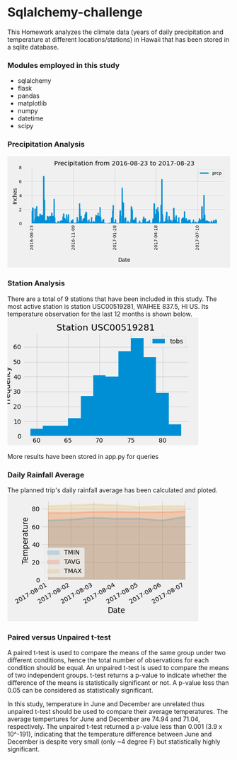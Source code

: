 # Sqlalchemy-challenge

This Homework analyzes the climate data (years of daily precipitation and temperature at different locations/stations) in Hawaii that has been stored in a sqlite database.

### Modules employed in this study
* sqlalchemy
* flask
* pandas
* matplotlib
* numpy
* datetime
* scipy


### Precipitation Analysis
![precipitation.png](Output/precipitation.png)

### Station Analysis
There are a total of 9 stations that have been included in this study. The most active station is station USC00519281, WAIHEE 837.5, HI US. Its temperature observation for the last 12 months is shown below.
![tobs_most_active_statn.png](Output/tobs_most_active_statn.png)

More results have been stored in app.py for queries

### Daily Rainfall Average
The planned trip's daily rainfall average has been calculated and ploted.
![daily_normals.png](Output/daily_normals.png)

### Paired versus Unpaired t-test 
A paired t-test is used to compare the means of the same group under two different conditions, hence the total number of observations for each condition should be equal. 
An unpaired t-test is used to compare the means of two independent groups. t-test returns a p-value to indicate whether the difference of the means is statistically significant or not. A p-value less than 0.05 can be considered as statistically significant.

In this study, temperature in June and December are unrelated thus unpaired t-test should be used to compare their average temperatures. The average tempertures for June and December are 74.94 and 71.04, respectively. The unpaired t-test returned a p-value less than 0.001 (3.9 x 10^-191), indicating that the temperature difference between June and December is despite very small (only ~4 degree F) but statistically highly significant.